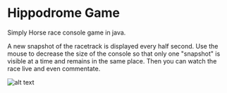 # Hippodrome Game
Simply Horse race console game in java.

A new snapshot of the racetrack is displayed every half second. 
Use the mouse to decrease the size of the console so that only one "snapshot" is visible at a time and remains in the same place. 
Then you can watch the race live and even commentate.

![alt text](https://cdn.codegym.cc/images/article/1e5b3c2b-0938-4b3e-9a05-131dcfa89abd/800.webp)
